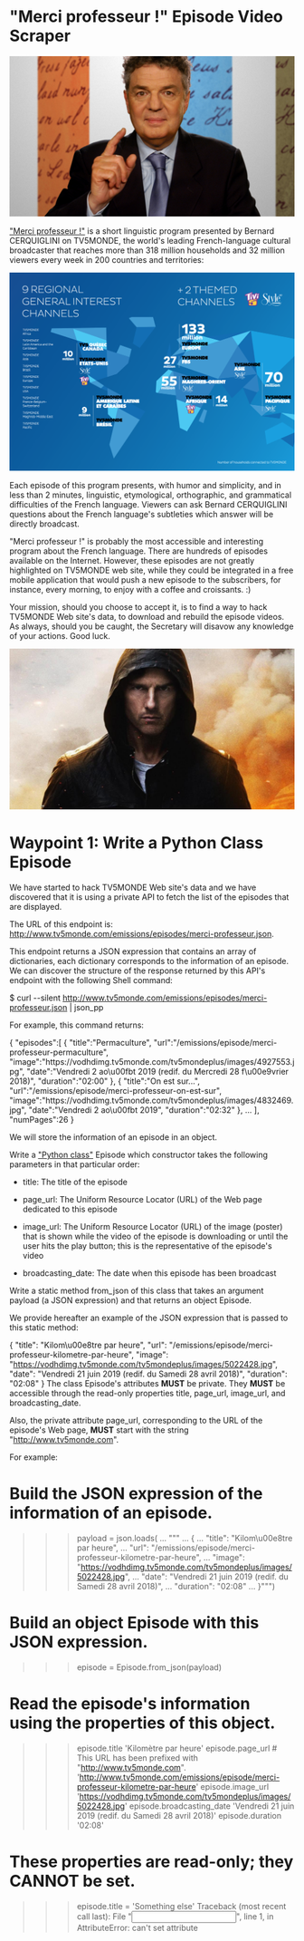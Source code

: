 # "Merci professeur !" Episode Video Scraper

![merci_professeur_program](/merci_professeur_program.jpg)

["Merci professeur !"](http://www.tv5monde.com/emissions/episodes/merci-professeur) is a short linguistic program presented by Bernard CERQUIGLINI on TV5MONDE, the world's leading French-language cultural broadcaster that reaches more than 318 million households and 32 million viewers every week in 200 countries and territories:

![tv5monde](/tv5monde.png)

Each episode of this program presents, with humor and simplicity, and in less than 2 minutes, linguistic, etymological, orthographic, and grammatical difficulties of the French language. Viewers can ask Bernard CERQUIGLINI questions about the French language's subtleties which answer will be directly broadcast.

"Merci professeur !" is probably the most accessible and interesting program about the French language. There are hundreds of episodes available on the Internet. However, these episodes are not greatly highlighted on TV5MONDE web site, while they could be integrated in a free mobile application that would push a new episode to the subscribers, for instance, every morning, to enjoy with a coffee and croissants. :)

Your mission, should you choose to accept it, is to find a way to hack TV5MONDE Web site's data, to download and rebuild the episode videos. As always, should you be caught, the Secretary will disavow any knowledge of your actions. Good luck.

![impossible_mission_wallpaper](/impossible_mission_wallpaper.jpg)

# Waypoint 1: Write a Python Class Episode

We have started to hack TV5MONDE Web site's data and we have discovered that it is using a private API to fetch the list of the episodes that are displayed.

The URL of this endpoint is: http://www.tv5monde.com/emissions/episodes/merci-professeur.json.

This endpoint returns a JSON expression that contains an array of dictionaries, each dictionary corresponds to the information of an episode. We can discover the structure of the response returned by this API's endpoint with the following Shell command:

$ curl --silent http://www.tv5monde.com/emissions/episodes/merci-professeur.json | json_pp

For example, this command returns:

{
  "episodes":[
    {
      "title":"Permaculture",
      "url":"\/emissions\/episode\/merci-professeur-permaculture",
      "image":"https:\/\/vodhdimg.tv5monde.com\/tv5mondeplus\/images\/4927553.jpg",
      "date":"Vendredi 2 ao\u00fbt 2019 (redif. du Mercredi 28 f\u00e9vrier 2018)",
      "duration":"02:00"
    },
    {
      "title":"On est sur...",
      "url":"\/emissions\/episode\/merci-professeur-on-est-sur",
      "image":"https:\/\/vodhdimg.tv5monde.com\/tv5mondeplus\/images\/4832469.jpg",
      "date":"Vendredi 2 ao\u00fbt 2019",
      "duration":"02:32"
    },
    ...
  ],
  "numPages":26
}

We will store the information of an episode in an object.

Write a ["Python class"](https://www.youtube.com/watch?v=ZDa-Z5JzLYM) Episode which constructor takes the following parameters in that particular order:
- title: The title of the episode

- page_url: The Uniform Resource Locator (URL) of the Web page dedicated to this episode

- image_url: The Uniform Resource Locator (URL) of the image (poster) that is shown while the video of the episode is downloading or until the user hits the play button; this is the representative of the episode's video

- broadcasting_date: The date when this episode has been broadcast

Write a static method from_json of this class that takes an argument payload (a JSON expression) and that returns an object Episode.

We provide hereafter an example of the JSON expression that is passed to this static method:

{
  "title": "Kilom\u00e8tre par heure",
  "url": "/emissions/episode/merci-professeur-kilometre-par-heure",
  "image": "https://vodhdimg.tv5monde.com/tv5mondeplus/images/5022428.jpg",
  "date": "Vendredi 21 juin 2019 (redif. du Samedi 28 avril 2018)",
  "duration": "02:08"
}
The class Episode's attributes **MUST** be private. They **MUST** be accessible through the read-only properties title, page_url, image_url, and broadcasting_date.

Also, the private attribute page_url, corresponding to the URL of the episode's Web page, **MUST** start with the string "http://www.tv5monde.com".

For example:

# Build the JSON expression of the information of an episode.
>>> payload = json.loads(
...     """
...     {
...       "title": "Kilom\u00e8tre par heure",
...       "url": "/emissions/episode/merci-professeur-kilometre-par-heure",
...       "image": "https://vodhdimg.tv5monde.com/tv5mondeplus/images/5022428.jpg",
...       "date": "Vendredi 21 juin 2019 (redif. du Samedi 28 avril 2018)",
...       "duration": "02:08"
...     }""")
# Build an object Episode with this JSON expression.
>>> episode = Episode.from_json(payload)
# Read the episode's information using the properties of this object.
>>> episode.title
'Kilomètre par heure'
>>> episode.page_url  # This URL has been prefixed with "http://www.tv5monde.com".
'http://www.tv5monde.com/emissions/episode/merci-professeur-kilometre-par-heure'
>>> episode.image_url
'https://vodhdimg.tv5monde.com/tv5mondeplus/images/5022428.jpg'
>>> episode.broadcasting_date
'Vendredi 21 juin 2019 (redif. du Samedi 28 avril 2018)'
>>> episode.duration
'02:08'
# These properties are read-only; they CANNOT be set.
>>> episode.title = 'Something else'
Traceback (most recent call last):
  File "<input>", line 1, in <module>
AttributeError: can't set attribute

